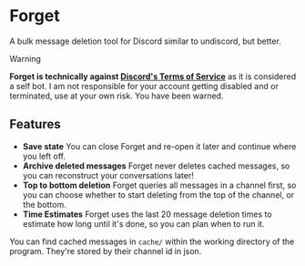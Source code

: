 # Forget
A bulk message deletion tool for Discord similar to undiscord, but better.

> [!WARNING]
> **Forget is technically against [Discord's Terms of Service](https://discord.com/terms)** as it is considered a self bot.
> I am not responsible for your account getting disabled and or terminated, use at your own risk. You have been warned.

## Features
- **Save state** You can close Forget and re-open it later and continue where you left off.
- **Archive deleted messages** Forget never deletes cached messages, so you can reconstruct your conversations later!
- **Top to bottom deletion** Forget queries all messages in a channel first, so you can choose whether to start deleting from the top of the channel, or the bottom.
- **Time Estimates** Forget uses the last 20 message deletion times to estimate how long until it's done, so you can plan when to run it.

You can find cached messages in `cache/` within the working directory of the program. They're stored by their channel id in json.

